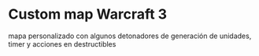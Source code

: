 # Custom map Warcraft 3
mapa personalizado con algunos detonadores de generación de unidades, timer y acciones en destructibles
